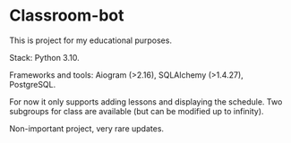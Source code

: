 # Classroom-bot
This is project for my educational purposes.

Stack: Python 3.10.

Frameworks and tools: Aiogram (>2.16), SQLAlchemy (>1.4.27), PostgreSQL.

For now it only supports adding lessons and displaying the schedule.
Two subgroups for class are available (but can be modified up to infinity).

Non-important project, very rare updates.
